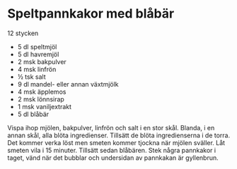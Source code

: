 # Speltpannkakor med blåbär

12 stycken

 - 5 dl speltmjöl
 - 5 dl havremjöl
 - 2 msk bakpulver
 - 4 msk linfrön
 - ½ tsk salt
 - 9 dl mandel- eller annan växtmjölk
 - 4 msk äpplemos
 - 2 msk lönnsirap
 - 1 msk vaniljextrakt
 - 5 dl blåbär

Vispa ihop mjölen, bakpulver, linfrön och salt i en stor skål. Blanda, i en annan skål, alla blöta ingredienser. Tillsätt de blöta ingredienserna i de torra. Det kommer verka löst men smeten kommer tjockna när mjölen sväller. Låt smeten vila i 15 minuter. Tillsätt sedan blåbären. Stek några pannkakor i taget, vänd när det bubblar och undersidan av pannkakan är gyllenbrun.
